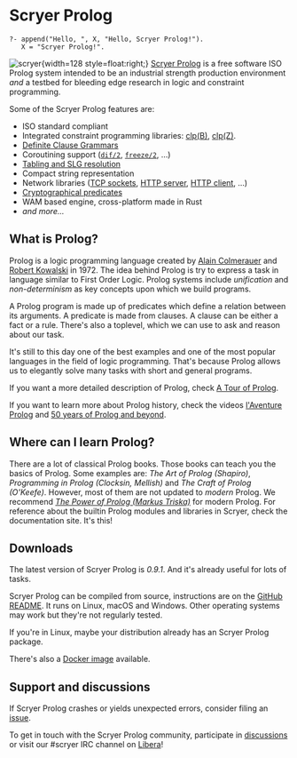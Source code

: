 # Scryer Prolog

```
?- append("Hello, ", X, "Hello, Scryer Prolog!").
   X = "Scryer Prolog!".
```

![scryer](scryer.png){width=128 style=float:right;} [Scryer Prolog](https://github.com/mthom/scryer-prolog) is a free software ISO Prolog system intended to be an industrial
strength production environment *and* a testbed for bleeding edge research in
logic and constraint programming.

Some of the Scryer Prolog features are:

* ISO standard compliant
* Integrated constraint programming libraries: [clp(B)](/clpb.html), [clp(Z)](/clpz.html).
* [Definite Clause Grammars](/dcgs.html)
* Coroutining support ([`dif/2`](/dif.html), [`freeze/2`](/freeze.html), ...)
* [Tabling and SLG resolution](/tabling.html)
* Compact string representation
* Network libraries ([TCP sockets](/sockets.html), [HTTP server](/http/http_server.html), [HTTP client](/http/http_open.html), ...)
* [Cryptographical predicates](/crypto.html)
* WAM based engine, cross-platform made in Rust
* _and more..._

## What is Prolog?

Prolog is a logic programming language created by [Alain Colmerauer](https://en.wikipedia.org/wiki/Alain_Colmerauer) and [Robert Kowalski](https://en.wikipedia.org/wiki/Robert_Kowalski) in 1972.
The idea behind Prolog is try to express a task in language similar to First Order Logic.
Prolog systems include _unification_ and _non-determinism_ as key concepts upon which we build programs.

A Prolog program is made up of predicates which define a relation between its arguments. A predicate
is made from clauses. A clause can be either a fact or a rule. There's also a toplevel, which we
can use to ask and reason about our task.

It's still to this day one of the best examples and one of the most popular languages in the field
of logic programming. That's because Prolog allows us to elegantly solve many tasks with short and
general programs.

If you want a more detailed description of Prolog, check [A Tour of Prolog](https://www.youtube.com/watch?v=8XUutFBbUrg).

If you want to learn more about Prolog history, check the videos [l'Aventure Prolog](https://www.youtube.com/watch?v=74Ig_QKndvE) and [50 years of Prolog and beyond](https://prologyear.logicprogramming.org/videos/PrologDay_Session_1_talk.mp4).

## Where can I learn Prolog?

There are a lot of classical Prolog books. Those books can teach you the basics of Prolog. Some
examples are: _The Art of Prolog (Shapiro)_, _Programming in Prolog (Clocksin, Mellish)_ and _The Craft
of Prolog (O'Keefe)_. However, most of them are not updated to _modern_ Prolog.
We recommend _[The Power of Prolog (Markus Triska)](https://www.metalevel.at/prolog)_ for modern Prolog. For reference about
the builtin Prolog modules and libraries in Scryer, check the documentation site. It's this!

## Downloads

The latest version of Scryer Prolog is *0.9.1*. And it's already useful for lots of tasks.

Scryer Prolog can be compiled from source, instructions are on the [GitHub README](https://github.com/mthom/scryer-prolog). It runs on Linux, macOS and Windows. Other operating systems may work but they're not regularly tested.

If you're in Linux, maybe your distribution already has an Scryer Prolog package.

There's also a [Docker image](https://github.com/mthom/scryer-prolog#docker-install) available.

## Support and discussions

If Scryer Prolog crashes or yields unexpected errors, consider filing
an [issue](https://github.com/mthom/scryer-prolog/issues).

To get in touch with the Scryer Prolog community, participate in
[discussions](https://github.com/mthom/scryer-prolog/discussions)
or visit our #scryer IRC channel on [Libera](https://libera.chat)!
